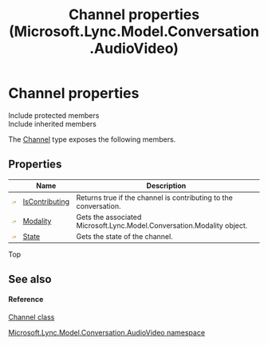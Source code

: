﻿---
title: Channel properties (Microsoft.Lync.Model.Conversation.AudioVideo)
TOCTitle: Channel properties
ms:assetid: Properties.T:Microsoft.Lync.Model.Conversation.AudioVideo.Channel_DI_3_UC_OCS14MrefLyncWPF
ms:mtpsurl: https://msdn.microsoft.com/en-us/library/microsoft.lync.model.conversation.audiovideo.channel_di_3_uc_ocs14mreflyncwpf_properties(v=office.15)
ms:contentKeyID: 48599325
ms.date: 07/28/2014
mtps_version: v=office.15
---

# Channel properties

Include protected members  
Include inherited members  

The [Channel](channel-class-microsoft-lync-model-conversation-audiovideo_2.md) type exposes the following members.

## Properties

<table>
<thead>
<tr class="header">
<th> </th>
<th>Name</th>
<th>Description</th>
</tr>
</thead>
<tbody>
<tr class="odd">
<td><img src="images/JJ275421.pubproperty(Office.15).gif" title="Public property" alt="Public property" /></td>
<td><a href="channel-iscontributing-property-microsoft-lync-model-conversation-audiovideo_2.md">IsContributing</a></td>
<td>Returns true if the channel is contributing to the conversation.</td>
</tr>
<tr class="even">
<td><img src="images/JJ275421.pubproperty(Office.15).gif" title="Public property" alt="Public property" /></td>
<td><a href="channel-modality-property-microsoft-lync-model-conversation-audiovideo_2.md">Modality</a></td>
<td>Gets the associated Microsoft.Lync.Model.Conversation.Modality object.</td>
</tr>
<tr class="odd">
<td><img src="images/JJ275421.pubproperty(Office.15).gif" title="Public property" alt="Public property" /></td>
<td><a href="channel-state-property-microsoft-lync-model-conversation-audiovideo_2.md">State</a></td>
<td>Gets the state of the channel.</td>
</tr>
</tbody>
</table>


Top

## See also

#### Reference

[Channel class](channel-class-microsoft-lync-model-conversation-audiovideo_2.md)

[Microsoft.Lync.Model.Conversation.AudioVideo namespace](microsoft-lync-model-conversation-audiovideo-namespace_2.md)


